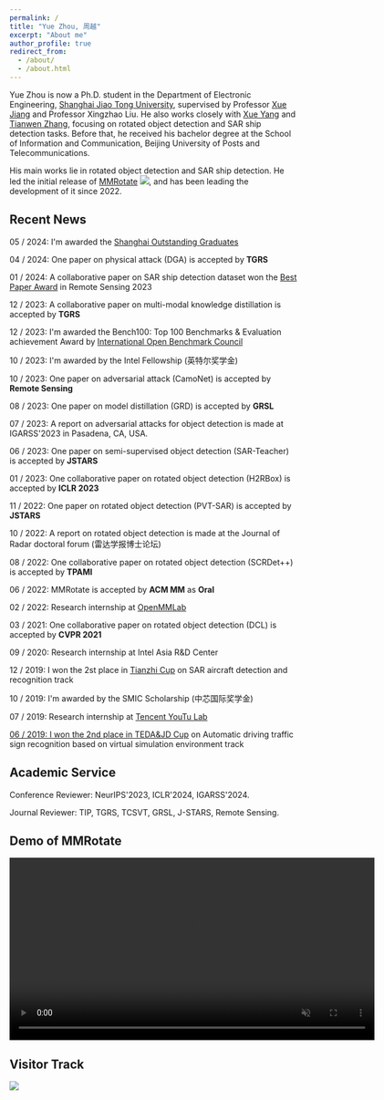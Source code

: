 ```yaml
---
permalink: /
title: "Yue Zhou, 周越"
excerpt: "About me"
author_profile: true
redirect_from: 
  - /about/
  - /about.html
---
```


Yue Zhou is now a Ph.D. student in the Department of Electronic Engineering, [Shanghai Jiao Tong University](https://ee.sjtu.edu.cn), supervised by Professor [Xue Jiang](https://sp.sjtu.edu.cn/) and Professor Xingzhao Liu. 
He also works closely with [Xue Yang](https://yangxue0827.github.io/) and [Tianwen Zhang](https://www.researchgate.net/profile/Tianwen-Zhang-4), focusing on rotated object detection and SAR ship detection tasks.
Before that, he received his bachelor degree at the School of Information and Communication, Beijing University of Posts and Telecommunications.

His main works lie in rotated object detection and SAR ship detection. He led the initial release of [MMRotate](https://github.com/open-mmlab/mmrotate) <img src="https://img.shields.io/github/stars/open-mmlab/mmrotate?style=social" />, and has been leading the development of it since 2022.

Recent News
------------------------


05 / 2024: I'm awarded the [Shanghai Outstanding Graduates](https://www.seiee.sjtu.edu.cn/xsgz_tzgg_zyfz/10038.html)

04 / 2024: One paper on physical attack (DGA) is accepted by <b>TGRS</b>

01 / 2024: A collaborative paper on SAR ship detection dataset won the [Best Paper Award](https://www.mdpi.com/journal/remotesensing/awards/2098) in Remote Sensing 2023

12 / 2023: A collaborative paper on multi-modal knowledge distillation is accepted by <b>TGRS</b>

12 / 2023: I'm awarded the Bench100: Top 100 Benchmarks & Evaluation achievement Award by [International Open Benchmark Council](https://www.benchcouncil.org/evaluation/bench/annual.html)

10 / 2023: I'm awarded by the Intel Fellowship (英特尔奖学金)

10 / 2023: One paper on adversarial attack (CamoNet) is accepted by <b>Remote Sensing</b>

08 / 2023: One paper on model distillation (GRD) is accepted by <b>GRSL</b>

07 / 2023: A report on adversarial attacks for object detection is made at IGARSS'2023 in Pasadena, CA, USA.

06 / 2023: One paper on semi-supervised object detection (SAR-Teacher) is accepted by <b>JSTARS</b>

01 / 2023: One collaborative paper on rotated object detection (H2RBox) is accepted by <b>ICLR 2023</b>

11 / 2022: One paper on rotated object detection (PVT-SAR) is accepted by <b>JSTARS</b>

10 / 2022: A report on rotated object detection is made at the Journal of Radar doctoral forum (雷达学报博士论坛)

08 / 2022: One collaborative paper on rotated object detection (SCRDet++) is accepted by <b>TPAMI</b>

06 / 2022: MMRotate is accepted by <b>ACM MM</b> as <b>Oral</b>

02 / 2022: Research internship at <a href="https://openmmlab.com/" target="_blank">OpenMMLab</a>

03 / 2021: One collaborative paper on rotated object detection (DCL) is accepted by <b>CVPR 2021</b>

09 / 2020: Research internship at Intel Asia R&D Center

12 / 2019: I won the 2st place in <a href="https://www.rsaicp.com/" target="_blank">Tianzhi Cup</a> on SAR aircraft detection and recognition track

10 / 2019: I'm awarded by the SMIC Scholarship (中芯国际奖学金)

07 / 2019: Research internship at <a href="https://open.youtu.qq.com/#/open" target="_blank">Tencent YouTu Lab

06 / 2019: I won the 2nd place in <a href="https://beta-www.datafountain.cn/competitions/339" target="_blank">TEDA&JD Cup</a> on Automatic driving traffic sign recognition based on virtual simulation environment track


Academic Service
------------------------

Conference Reviewer: NeurIPS'2023, ICLR'2024, IGARSS'2024.

Journal Reviewer: TIP, TGRS, TCSVT, GRSL, J-STARS, Remote Sensing.


Demo of MMRotate
------------------------

<div class="demo">
      <video width="640" height="320" controls autoplay muted>
        <source src="https://user-images.githubusercontent.com/10410257/154433305-416d129b-60c8-44c7-9ebb-5ba106d3e9d5.MP4" type="video/mp4">
      </video>
</div>



Visitor Track
------------------------

<a href="https://clustrmaps.com/site/1bw31"  title="Visit tracker"><img src="//www.clustrmaps.com/map_v2.png?d=Dz2WKzeH_f-bhlf4P1GUyy66xVmeZ27SfvNlGz7cOhI&cl=ffffff" /></a>
